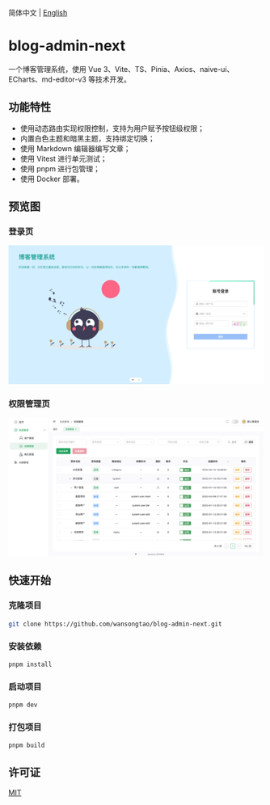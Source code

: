 简体中文 | [English](/README.md)

# blog-admin-next

一个博客管理系统，使用 Vue 3、Vite、TS、Pinia、Axios、naive-ui、ECharts、md-editor-v3 等技术开发。

## 功能特性

- 使用动态路由实现权限控制，支持为用户赋予按钮级权限；
- 内置白色主题和暗黑主题，支持绑定切换；
- 使用 Markdown 编辑器编写文章；
- 使用 Vitest 进行单元测试；
- 使用 pnpm 进行包管理；
- 使用 Docker 部署。

## 预览图

### 登录页

![登录页](./docs/login.png)

### 权限管理页

![权限管理页](./docs/permission.png)

## 快速开始

### 克隆项目

```bash
git clone https://github.com/wansongtao/blog-admin-next.git
```

### 安装依赖

```bash
pnpm install
```

### 启动项目

```bash
pnpm dev
```

### 打包项目

```bash
pnpm build
```

## 许可证

[MIT](/LICENSE)
